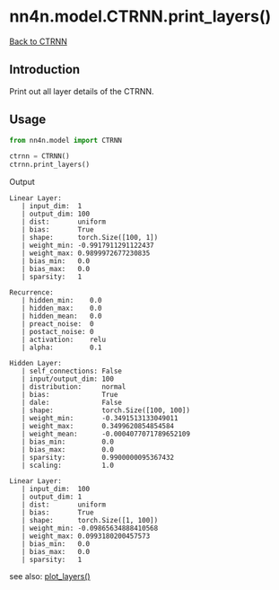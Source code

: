 # nn4n.model.CTRNN.print_layers()

[Back to CTRNN](https://github.com/zhaozewang/NN4Neurosci/blob/main/docs/model/CTRNN/index.md) </br>

## Introduction
Print out all layer details of the CTRNN.

## Usage
```python
from nn4n.model import CTRNN

ctrnn = CTRNN()
ctrnn.print_layers()
```
Output
```
Linear Layer: 
   | input_dim:  1
   | output_dim: 100
   | dist:       uniform
   | bias:       True
   | shape:      torch.Size([100, 1])
   | weight_min: -0.9917911291122437
   | weight_max: 0.9899972677230835
   | bias_min:   0.0
   | bias_max:   0.0
   | sparsity:   1

Recurrence: 
   | hidden_min:    0.0
   | hidden_max:    0.0
   | hidden_mean:   0.0
   | preact_noise:  0
   | postact_noise: 0
   | activation:    relu
   | alpha:         0.1

Hidden Layer: 
   | self_connections: False
   | input/output_dim: 100
   | distribution:     normal
   | bias:             True
   | dale:             False
   | shape:            torch.Size([100, 100])
   | weight_min:       -0.3491513133049011
   | weight_max:       0.3499620854854584
   | weight_mean:      -0.0004077071789652109
   | bias_min:         0.0
   | bias_max:         0.0
   | sparsity:         0.9900000095367432
   | scaling:          1.0

Linear Layer: 
   | input_dim:  100
   | output_dim: 1
   | dist:       uniform
   | bias:       True
   | shape:      torch.Size([1, 100])
   | weight_min: -0.09865634888410568
   | weight_max: 0.0993180200457573
   | bias_min:   0.0
   | bias_max:   0.0
   | sparsity:   1
```

see also: [plot_layers()](https://github.com/zhaozewang/NN4Neurosci/blob/main/docs/model/CTRNN/methods/plot_layers.md)
